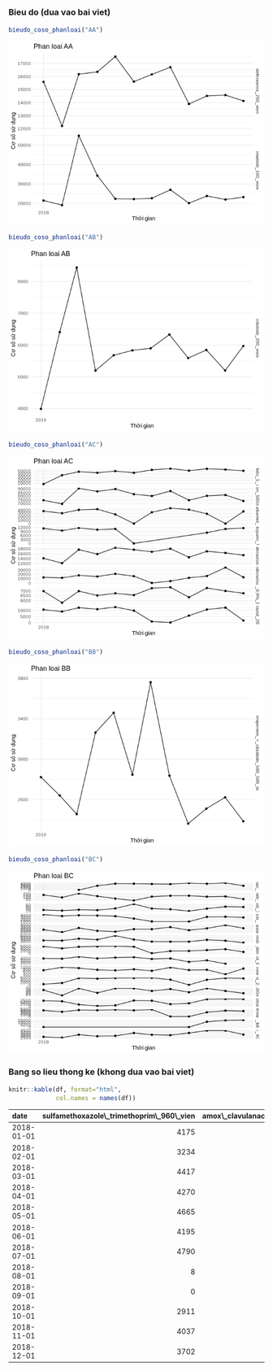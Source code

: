 ### Bieu do (dua vao bai viet)

``` r
bieudo_coso_phanloai("AA")
```

![](3.2.2.1.Xac_dinh_xu_huong_sd_gd_2014_2018_cua_cac_hc_sd_mhieu_2017_files/figure-markdown_github/bieudo-1.png)

``` r
bieudo_coso_phanloai("AB")
```

![](3.2.2.1.Xac_dinh_xu_huong_sd_gd_2014_2018_cua_cac_hc_sd_mhieu_2017_files/figure-markdown_github/bieudo-2.png)

``` r
bieudo_coso_phanloai("AC")
```

![](3.2.2.1.Xac_dinh_xu_huong_sd_gd_2014_2018_cua_cac_hc_sd_mhieu_2017_files/figure-markdown_github/bieudo-3.png)

``` r
bieudo_coso_phanloai("BB")
```

![](3.2.2.1.Xac_dinh_xu_huong_sd_gd_2014_2018_cua_cac_hc_sd_mhieu_2017_files/figure-markdown_github/bieudo-4.png)

``` r
bieudo_coso_phanloai("BC")
```

![](3.2.2.1.Xac_dinh_xu_huong_sd_gd_2014_2018_cua_cac_hc_sd_mhieu_2017_files/figure-markdown_github/bieudo-5.png)

### Bang so lieu thong ke (khong dua vao bai viet)

``` r
knitr::kable(df, format="html", 
             col.names = names(df))
```

<table>
<thead>
<tr>
<th style="text-align:left;">
date
</th>
<th style="text-align:right;">
sulfamethoxazole\_trimethoprim\_960\_vien
</th>
<th style="text-align:right;">
amox\_clavulanac\_500\_125\_vien
</th>
<th style="text-align:right;">
ciprofloxacin\_500\_vien
</th>
<th style="text-align:right;">
imipenem\_+\_cilastatin\_500\_500\_lo
</th>
<th style="text-align:right;">
meropenem\_1g\_lo
</th>
<th style="text-align:right;">
natri\_clorid\_0,9%\_500ml\_chai
</th>
<th style="text-align:right;">
kali\_clorid\_600\_vien
</th>
<th style="text-align:right;">
vitamin\_b1\_b6\_b12\_vien
</th>
<th style="text-align:right;">
vitamin\_e\_400ui\_vien
</th>
<th style="text-align:right;">
spironolacton\_25\_vien
</th>
<th style="text-align:right;">
methylprednisolon\_16\_vien
</th>
<th style="text-align:right;">
methylprednisolon\_4\_vien
</th>
<th style="text-align:right;">
dexamethason\_4mg\_lo
</th>
<th style="text-align:right;">
deferipron\_500mg\_vien
</th>
<th style="text-align:right;">
acidfolic\_5\_vien
</th>
<th style="text-align:right;">
deferasirox\_250\_vien
</th>
<th style="text-align:right;">
omeprazol\_20\_vien
</th>
<th style="text-align:right;">
guaiazulen\_dimethicon\_goi
</th>
<th style="text-align:right;">
diosmine\_hesperidin\_450\_50\_vien
</th>
<th style="text-align:right;">
hydroxycarbamid\_500\_vien
</th>
<th style="text-align:right;">
imatinib\_100\_vien
</th>
<th style="text-align:right;">
mercaptopurin\_50\_vien
</th>
<th style="text-align:right;">
nilotinib\_200\_vien
</th>
<th style="text-align:right;">
methotrexat\_2,5mg\_vien
</th>
<th style="text-align:right;">
bortezomib\_1mg\_lo
</th>
<th style="text-align:right;">
bortezomib\_3,5mg\_lo
</th>
<th style="text-align:right;">
rituximab\_500mg\_50ml\_lo
</th>
</tr>
</thead>
<tbody>
<tr>
<td style="text-align:left;">
2018-01-01
</td>
<td style="text-align:right;">
4175
</td>
<td style="text-align:right;">
NA
</td>
<td style="text-align:right;">
4478
</td>
<td style="text-align:right;">
2822
</td>
<td style="text-align:right;">
752
</td>
<td style="text-align:right;">
6984
</td>
<td style="text-align:right;">
4060
</td>
<td style="text-align:right;">
39
</td>
<td style="text-align:right;">
2800
</td>
<td style="text-align:right;">
7114
</td>
<td style="text-align:right;">
14168.0
</td>
<td style="text-align:right;">
13089
</td>
<td style="text-align:right;">
2724
</td>
<td style="text-align:right;">
74370
</td>
<td style="text-align:right;">
7852
</td>
<td style="text-align:right;">
15591
</td>
<td style="text-align:right;">
10857
</td>
<td style="text-align:right;">
5795
</td>
<td style="text-align:right;">
3477
</td>
<td style="text-align:right;">
37019
</td>
<td style="text-align:right;">
21509
</td>
<td style="text-align:right;">
11387
</td>
<td style="text-align:right;">
3992
</td>
<td style="text-align:right;">
726
</td>
<td style="text-align:right;">
168
</td>
<td style="text-align:right;">
30
</td>
<td style="text-align:right;">
34
</td>
</tr>
<tr>
<td style="text-align:left;">
2018-02-01
</td>
<td style="text-align:right;">
3234
</td>
<td style="text-align:right;">
NA
</td>
<td style="text-align:right;">
3715
</td>
<td style="text-align:right;">
2640
</td>
<td style="text-align:right;">
996
</td>
<td style="text-align:right;">
5785
</td>
<td style="text-align:right;">
3950
</td>
<td style="text-align:right;">
NA
</td>
<td style="text-align:right;">
2582
</td>
<td style="text-align:right;">
6311
</td>
<td style="text-align:right;">
12192.0
</td>
<td style="text-align:right;">
12029
</td>
<td style="text-align:right;">
2060
</td>
<td style="text-align:right;">
69407
</td>
<td style="text-align:right;">
36096
</td>
<td style="text-align:right;">
12215
</td>
<td style="text-align:right;">
9243
</td>
<td style="text-align:right;">
4123
</td>
<td style="text-align:right;">
3365
</td>
<td style="text-align:right;">
30798
</td>
<td style="text-align:right;">
19150
</td>
<td style="text-align:right;">
9743
</td>
<td style="text-align:right;">
6409
</td>
<td style="text-align:right;">
1686
</td>
<td style="text-align:right;">
102
</td>
<td style="text-align:right;">
23
</td>
<td style="text-align:right;">
17
</td>
</tr>
<tr>
<td style="text-align:left;">
2018-03-01
</td>
<td style="text-align:right;">
4417
</td>
<td style="text-align:right;">
0
</td>
<td style="text-align:right;">
4120
</td>
<td style="text-align:right;">
2456
</td>
<td style="text-align:right;">
930
</td>
<td style="text-align:right;">
6981
</td>
<td style="text-align:right;">
4788
</td>
<td style="text-align:right;">
NA
</td>
<td style="text-align:right;">
3381
</td>
<td style="text-align:right;">
1970
</td>
<td style="text-align:right;">
17693.0
</td>
<td style="text-align:right;">
17907
</td>
<td style="text-align:right;">
3179
</td>
<td style="text-align:right;">
90882
</td>
<td style="text-align:right;">
47341
</td>
<td style="text-align:right;">
16177
</td>
<td style="text-align:right;">
12453
</td>
<td style="text-align:right;">
5481
</td>
<td style="text-align:right;">
4418
</td>
<td style="text-align:right;">
40808
</td>
<td style="text-align:right;">
54921
</td>
<td style="text-align:right;">
11754
</td>
<td style="text-align:right;">
8441
</td>
<td style="text-align:right;">
5641
</td>
<td style="text-align:right;">
207
</td>
<td style="text-align:right;">
32
</td>
<td style="text-align:right;">
39
</td>
</tr>
<tr>
<td style="text-align:left;">
2018-04-01
</td>
<td style="text-align:right;">
4270
</td>
<td style="text-align:right;">
2721
</td>
<td style="text-align:right;">
3970
</td>
<td style="text-align:right;">
3263
</td>
<td style="text-align:right;">
785
</td>
<td style="text-align:right;">
6537
</td>
<td style="text-align:right;">
4067
</td>
<td style="text-align:right;">
NA
</td>
<td style="text-align:right;">
2982
</td>
<td style="text-align:right;">
0
</td>
<td style="text-align:right;">
15872.0
</td>
<td style="text-align:right;">
15096
</td>
<td style="text-align:right;">
2424
</td>
<td style="text-align:right;">
86677
</td>
<td style="text-align:right;">
43984
</td>
<td style="text-align:right;">
16353
</td>
<td style="text-align:right;">
11206
</td>
<td style="text-align:right;">
5797
</td>
<td style="text-align:right;">
3907
</td>
<td style="text-align:right;">
42786
</td>
<td style="text-align:right;">
34318
</td>
<td style="text-align:right;">
10453
</td>
<td style="text-align:right;">
5196
</td>
<td style="text-align:right;">
5224
</td>
<td style="text-align:right;">
136
</td>
<td style="text-align:right;">
28
</td>
<td style="text-align:right;">
25
</td>
</tr>
<tr>
<td style="text-align:left;">
2018-05-01
</td>
<td style="text-align:right;">
4665
</td>
<td style="text-align:right;">
4113
</td>
<td style="text-align:right;">
3661
</td>
<td style="text-align:right;">
3459
</td>
<td style="text-align:right;">
739
</td>
<td style="text-align:right;">
6755
</td>
<td style="text-align:right;">
4449
</td>
<td style="text-align:right;">
NA
</td>
<td style="text-align:right;">
3072
</td>
<td style="text-align:right;">
841
</td>
<td style="text-align:right;">
18459.0
</td>
<td style="text-align:right;">
21540
</td>
<td style="text-align:right;">
2190
</td>
<td style="text-align:right;">
89993
</td>
<td style="text-align:right;">
49358
</td>
<td style="text-align:right;">
17521
</td>
<td style="text-align:right;">
12982
</td>
<td style="text-align:right;">
5994
</td>
<td style="text-align:right;">
6080
</td>
<td style="text-align:right;">
27355
</td>
<td style="text-align:right;">
22413
</td>
<td style="text-align:right;">
11026
</td>
<td style="text-align:right;">
5679
</td>
<td style="text-align:right;">
5673
</td>
<td style="text-align:right;">
72
</td>
<td style="text-align:right;">
46
</td>
<td style="text-align:right;">
39
</td>
</tr>
<tr>
<td style="text-align:left;">
2018-06-01
</td>
<td style="text-align:right;">
4195
</td>
<td style="text-align:right;">
4094
</td>
<td style="text-align:right;">
2452
</td>
<td style="text-align:right;">
2846
</td>
<td style="text-align:right;">
830
</td>
<td style="text-align:right;">
6574
</td>
<td style="text-align:right;">
4613
</td>
<td style="text-align:right;">
NA
</td>
<td style="text-align:right;">
3839
</td>
<td style="text-align:right;">
7356
</td>
<td style="text-align:right;">
17665.0
</td>
<td style="text-align:right;">
15933
</td>
<td style="text-align:right;">
2870
</td>
<td style="text-align:right;">
82803
</td>
<td style="text-align:right;">
43886
</td>
<td style="text-align:right;">
15608
</td>
<td style="text-align:right;">
10022
</td>
<td style="text-align:right;">
5533
</td>
<td style="text-align:right;">
3957
</td>
<td style="text-align:right;">
240
</td>
<td style="text-align:right;">
22261
</td>
<td style="text-align:right;">
11
</td>
<td style="text-align:right;">
5834
</td>
<td style="text-align:right;">
5726
</td>
<td style="text-align:right;">
21
</td>
<td style="text-align:right;">
93
</td>
<td style="text-align:right;">
39
</td>
</tr>
<tr>
<td style="text-align:left;">
2018-07-01
</td>
<td style="text-align:right;">
4790
</td>
<td style="text-align:right;">
3875
</td>
<td style="text-align:right;">
1003
</td>
<td style="text-align:right;">
3761
</td>
<td style="text-align:right;">
703
</td>
<td style="text-align:right;">
7284
</td>
<td style="text-align:right;">
3842
</td>
<td style="text-align:right;">
NA
</td>
<td style="text-align:right;">
3367
</td>
<td style="text-align:right;">
7107
</td>
<td style="text-align:right;">
16804.5
</td>
<td style="text-align:right;">
2
</td>
<td style="text-align:right;">
2861
</td>
<td style="text-align:right;">
80311
</td>
<td style="text-align:right;">
53224
</td>
<td style="text-align:right;">
16159
</td>
<td style="text-align:right;">
905
</td>
<td style="text-align:right;">
7
</td>
<td style="text-align:right;">
2813
</td>
<td style="text-align:right;">
33622
</td>
<td style="text-align:right;">
22705
</td>
<td style="text-align:right;">
NA
</td>
<td style="text-align:right;">
5898
</td>
<td style="text-align:right;">
5880
</td>
<td style="text-align:right;">
123
</td>
<td style="text-align:right;">
45
</td>
<td style="text-align:right;">
31
</td>
</tr>
<tr>
<td style="text-align:left;">
2018-08-01
</td>
<td style="text-align:right;">
8
</td>
<td style="text-align:right;">
3800
</td>
<td style="text-align:right;">
NA
</td>
<td style="text-align:right;">
2837
</td>
<td style="text-align:right;">
985
</td>
<td style="text-align:right;">
7377
</td>
<td style="text-align:right;">
4056
</td>
<td style="text-align:right;">
NA
</td>
<td style="text-align:right;">
3263
</td>
<td style="text-align:right;">
2496
</td>
<td style="text-align:right;">
18058.0
</td>
<td style="text-align:right;">
4386
</td>
<td style="text-align:right;">
3412
</td>
<td style="text-align:right;">
87220
</td>
<td style="text-align:right;">
57304
</td>
<td style="text-align:right;">
16710
</td>
<td style="text-align:right;">
76
</td>
<td style="text-align:right;">
1865
</td>
<td style="text-align:right;">
2773
</td>
<td style="text-align:right;">
45723
</td>
<td style="text-align:right;">
27057
</td>
<td style="text-align:right;">
NA
</td>
<td style="text-align:right;">
6332
</td>
<td style="text-align:right;">
4442
</td>
<td style="text-align:right;">
147
</td>
<td style="text-align:right;">
37
</td>
<td style="text-align:right;">
37
</td>
</tr>
<tr>
<td style="text-align:left;">
2018-09-01
</td>
<td style="text-align:right;">
0
</td>
<td style="text-align:right;">
4486
</td>
<td style="text-align:right;">
931
</td>
<td style="text-align:right;">
2362
</td>
<td style="text-align:right;">
767
</td>
<td style="text-align:right;">
6349
</td>
<td style="text-align:right;">
2607
</td>
<td style="text-align:right;">
60
</td>
<td style="text-align:right;">
3852
</td>
<td style="text-align:right;">
3630
</td>
<td style="text-align:right;">
14588.0
</td>
<td style="text-align:right;">
12057
</td>
<td style="text-align:right;">
2578
</td>
<td style="text-align:right;">
74455
</td>
<td style="text-align:right;">
50793
</td>
<td style="text-align:right;">
13897
</td>
<td style="text-align:right;">
5847
</td>
<td style="text-align:right;">
1948
</td>
<td style="text-align:right;">
2792
</td>
<td style="text-align:right;">
41530
</td>
<td style="text-align:right;">
20149
</td>
<td style="text-align:right;">
NA
</td>
<td style="text-align:right;">
5592
</td>
<td style="text-align:right;">
125
</td>
<td style="text-align:right;">
148
</td>
<td style="text-align:right;">
18
</td>
<td style="text-align:right;">
27
</td>
</tr>
<tr>
<td style="text-align:left;">
2018-10-01
</td>
<td style="text-align:right;">
2911
</td>
<td style="text-align:right;">
4050
</td>
<td style="text-align:right;">
3308
</td>
<td style="text-align:right;">
2510
</td>
<td style="text-align:right;">
790
</td>
<td style="text-align:right;">
7306
</td>
<td style="text-align:right;">
3265
</td>
<td style="text-align:right;">
11841
</td>
<td style="text-align:right;">
4493
</td>
<td style="text-align:right;">
9101
</td>
<td style="text-align:right;">
17005.5
</td>
<td style="text-align:right;">
16335
</td>
<td style="text-align:right;">
3080
</td>
<td style="text-align:right;">
80510
</td>
<td style="text-align:right;">
56621
</td>
<td style="text-align:right;">
14515
</td>
<td style="text-align:right;">
10961
</td>
<td style="text-align:right;">
2684
</td>
<td style="text-align:right;">
3781
</td>
<td style="text-align:right;">
29127
</td>
<td style="text-align:right;">
23867
</td>
<td style="text-align:right;">
8177
</td>
<td style="text-align:right;">
5846
</td>
<td style="text-align:right;">
4346
</td>
<td style="text-align:right;">
122
</td>
<td style="text-align:right;">
44
</td>
<td style="text-align:right;">
39
</td>
</tr>
<tr>
<td style="text-align:left;">
2018-11-01
</td>
<td style="text-align:right;">
4037
</td>
<td style="text-align:right;">
4592
</td>
<td style="text-align:right;">
3373
</td>
<td style="text-align:right;">
2622
</td>
<td style="text-align:right;">
410
</td>
<td style="text-align:right;">
7002
</td>
<td style="text-align:right;">
1786
</td>
<td style="text-align:right;">
15062
</td>
<td style="text-align:right;">
4489
</td>
<td style="text-align:right;">
9443
</td>
<td style="text-align:right;">
16356.0
</td>
<td style="text-align:right;">
36330
</td>
<td style="text-align:right;">
3955
</td>
<td style="text-align:right;">
81735
</td>
<td style="text-align:right;">
54350
</td>
<td style="text-align:right;">
14577
</td>
<td style="text-align:right;">
12523
</td>
<td style="text-align:right;">
3470
</td>
<td style="text-align:right;">
3313
</td>
<td style="text-align:right;">
212
</td>
<td style="text-align:right;">
22031
</td>
<td style="text-align:right;">
11002
</td>
<td style="text-align:right;">
5200
</td>
<td style="text-align:right;">
5653
</td>
<td style="text-align:right;">
129
</td>
<td style="text-align:right;">
65
</td>
<td style="text-align:right;">
31
</td>
</tr>
<tr>
<td style="text-align:left;">
2018-12-01
</td>
<td style="text-align:right;">
3702
</td>
<td style="text-align:right;">
2711
</td>
<td style="text-align:right;">
3004
</td>
<td style="text-align:right;">
2385
</td>
<td style="text-align:right;">
891
</td>
<td style="text-align:right;">
6760
</td>
<td style="text-align:right;">
NA
</td>
<td style="text-align:right;">
15670
</td>
<td style="text-align:right;">
3421
</td>
<td style="text-align:right;">
9300
</td>
<td style="text-align:right;">
15434.0
</td>
<td style="text-align:right;">
13510
</td>
<td style="text-align:right;">
3120
</td>
<td style="text-align:right;">
73351
</td>
<td style="text-align:right;">
50332
</td>
<td style="text-align:right;">
14130
</td>
<td style="text-align:right;">
1750
</td>
<td style="text-align:right;">
1124
</td>
<td style="text-align:right;">
2208
</td>
<td style="text-align:right;">
36177
</td>
<td style="text-align:right;">
23278
</td>
<td style="text-align:right;">
11666
</td>
<td style="text-align:right;">
5972
</td>
<td style="text-align:right;">
5439
</td>
<td style="text-align:right;">
60
</td>
<td style="text-align:right;">
61
</td>
<td style="text-align:right;">
24
</td>
</tr>
</tbody>
</table>

